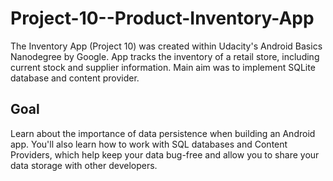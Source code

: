 # Project-10--Product-Inventory-App
The Inventory App (Project 10) was created within Udacity's Android Basics Nanodegree by Google. App tracks the inventory of a retail store, including current stock and supplier information. Main aim was to implement SQLite database and content provider.

## Goal
Learn about the importance of data persistence when building an Android app. You'll also learn how to work with SQL databases and Content Providers, which help keep your data bug-free and allow you to share your data storage with other developers.
